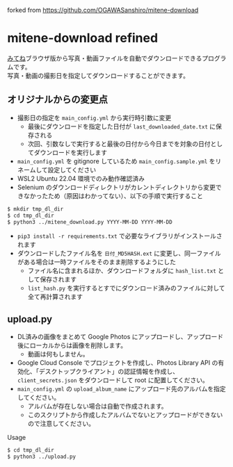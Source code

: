forked from https://github.com/OGAWASanshiro/mitene-download

# mitene-download refined

[みてね](https://mitene.us/)ブラウザ版から写真・動画ファイルを自動でダウンロードできるプログラムです。<br>
写真・動画の撮影日を指定してダウンロードすることができます。

## オリジナルからの変更点

- 撮影日の指定を `main_config.yml` から実行時引数に変更
  - 最後にダウンロードを指定した日付が `last_downloaded_date.txt` に保存される
  - 次回、引数なしで実行すると最後の日付から今日までを対象の日付としてダウンロードを実行します
- `main_config.yml` を gitignore しているため `main_config.sample.yml` をリネームして設定してください
- WSL2 Ubuntu 22.04 環境でのみ動作確認済み
- Selenium のダウンロードディレクトリがカレントディレクトリから変更できなかったため（原因はわかってない）、以下の手順で実行すること

```bash
$ mkdir tmp_dl_dir
$ cd tmp_dl_dir
$ python3 ../mitene_download.py YYYY-MM-DD YYYY-MM-DD
```

- `pip3 install -r requirements.txt` で必要なライブラリがインストールされます
- ダウンロードしたファイル名を `日付_MD5HASH.ext` に変更し、同一ファイルがある場合は一時ファイルをそのまま削除するようにした
  - ファイル名に含まれるほか、ダウンロードフォルダに `hash_list.txt` として保存されます
  - `list_hash.py` を実行するとすでにダウンロード済みのファイルに対して全て再計算されます

## upload.py

- DL済みの画像をまとめて Google Photos にアップロードし、アップロード後にローカルからは画像を削除します。
  - 動画は何もしません。
- Google Cloud Console でプロジェクトを作成し、Photos Library API の有効化、「デスクトップクライアント」の認証情報を作成し、`client_secrets.json` をダウンロードして root に配置してください。
-  `main_config.yml` の `upload_album_name` にアップロード先のアルバムを指定してください。
   -  アルバムが存在しない場合は自動で作成されます。
   -  このスクリプトから作成したアルバムでないとアップロードができないので注意してください。

Usage

```bash
$ cd tmp_dl_dir
$ python3 ../upload.py
```
